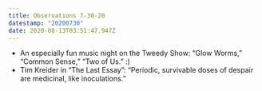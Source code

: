 ```yaml
---
title: Observations 7-30-20
datestamp: "20200730"
date: 2020-08-13T03:51:47.947Z
---
```

- An especially fun music night on the Tweedy Show: “Glow Worms,” “Common Sense,” “Two of Us.” :)
- Tim Kreider in “The Last Essay”: “Periodic, survivable doses of despair are medicinal, like inoculations.”